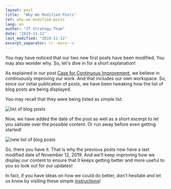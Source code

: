 ```yaml
---
layout: post
title:  "Why We Modified Posts"
ref: why-we-modified-posts
lang: en
author: "IT Strategy Team"
date: "2019-11-12"
last_modified: "2019-11-12"
excerpt_separator: <!--more-->
---
```

You may have noticed that our two new first posts have been modified.
You may also wonder why.
So, let's dive in for a short explanation!
<!--more-->

As explained in our post [Case for Continuous Improvement](/ITStrategy/2019/10/15/case-continuous-improvement.html), we believe in continuously improving our work.
And that includes our own workspace.
So, since our initial publication of posts, we have been tweaking how the list of blog posts are being displayed.

You may recall that they were being listed as simple list.

![list of blog posts](/ITStrategy/assets/images/list-blog-posts.png)

Now, we have added the date of the post as well as a short excerpt to let you salivate over the possible content.
Or run away before even getting started!

![new list of blog posts](/ITStrategy/assets/images/list-blog-posts-new.png)

So, there you have it.
That is why the previous posts now have a last modified date of November 12, 2019.
And we'll keep improving how we display our content to ensure that it keeps getting better and more useful to you so look out for our updates!

In fact, if you have ideas on how we could do better, don't hesitate and let us know by visiting these simple [instructions](/ITStrategy/how-to-contribute.html)!
